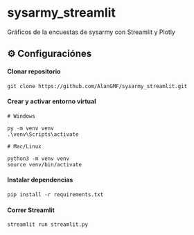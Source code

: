 # sysarmy_streamlit
Gráficos de la encuestas de sysarmy con Streamlit y Plotly

## ⚙️ Configuraciónes

#### Clonar repositorio
```
git clone https://github.com/AlanGMF/sysarmy_streamlit.git
```
#### Crear y activar entorno virtual

```
# Windows

py -m venv venv
.\venv\Scripts\activate
```

```
# Mac/Linux

python3 -m venv venv
source venv/bin/activate
```
####  Instalar dependencias
```
pip install -r requirements.txt
```
####  Correr Streamlit
```
streamlit run streamlit.py
```

